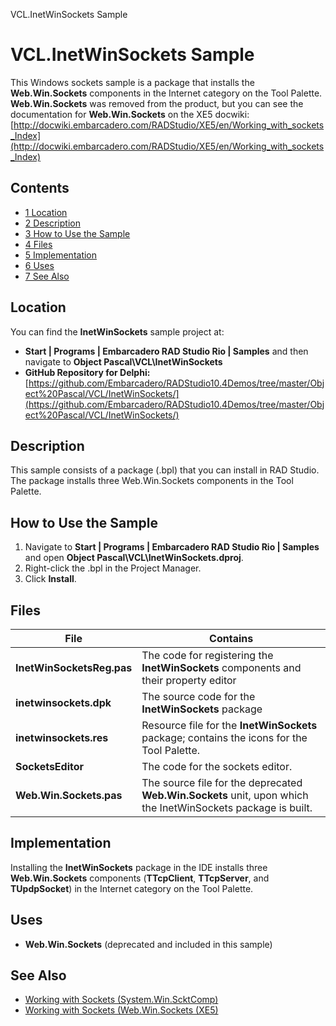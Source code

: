 VCL.InetWinSockets Sample[]()
# VCL.InetWinSockets Sample 


This Windows sockets sample is a package that installs the **Web.Win.Sockets** components in the Internet category on the Tool Palette. **Web.Win.Sockets** was removed from the product, but you can see the documentation for **Web.Win.Sockets** on the XE5 docwiki: [http://docwiki.embarcadero.com/RADStudio/XE5/en/Working_with_sockets_Index](http://docwiki.embarcadero.com/RADStudio/XE5/en/Working_with_sockets_Index)

## Contents



* [1 Location](#Location)
* [2 Description](#Description)
* [3 How to Use the Sample](#How_to_Use_the_Sample)
* [4 Files](#Files)
* [5 Implementation](#Implementation)
* [6 Uses](#Uses)
* [7 See Also](#See_Also)


## Location 

You can find the **InetWinSockets** sample project at:
* **Start | Programs | Embarcadero RAD Studio Rio | Samples** and then navigate to **Object Pascal\VCL\InetWinSockets**
* **GitHub Repository for Delphi:**[https://github.com/Embarcadero/RADStudio10.4Demos/tree/master/Object%20Pascal/VCL/InetWinSockets/](https://github.com/Embarcadero/RADStudio10.4Demos/tree/master/Object%20Pascal/VCL/InetWinSockets/)

## Description 

This sample consists of a package (.bpl) that you can install in RAD Studio. The package installs three Web.Win.Sockets components in the Tool Palette. 
## How to Use the Sample 


1.  Navigate to **Start | Programs | Embarcadero RAD Studio Rio | Samples** and open **Object Pascal\VCL\InetWinSockets.dproj**.
2.  Right-click the .bpl in the Project Manager.
3.  Click **Install**.

## Files 



|**File**                 |**Contains**                                                                                                |
|-------------------------|------------------------------------------------------------------------------------------------------------|
|**InetWinSocketsReg.pas**|The code for registering the **InetWinSockets** components and their property editor                        |
|**inetwinsockets.dpk**   |The source code for the **InetWinSockets** package                                                          |
|**inetwinsockets.res**   |Resource file for the **InetWinSockets** package; contains the icons for the Tool Palette.                  |
|**SocketsEditor**        |The code for the sockets editor.                                                                            |
|**Web.Win.Sockets.pas**  |The source file for the deprecated **Web.Win.Sockets** unit, upon which the InetWinSockets package is built.|


## Implementation 

Installing the **InetWinSockets** package in the IDE installs three **Web.Win.Sockets** components (**TTcpClient**, **TTcpServer**, and **TUpdpSocket**) in the Internet category on the Tool Palette.
## Uses 


* **Web.Win.Sockets** (deprecated and included in this sample)

## See Also 


* [Working with Sockets (System.Win.ScktComp)](http://docwiki.embarcadero.com/RADStudio/en/Working_with_Sockets_Index)
* [Working with Sockets (Web.Win.Sockets (XE5)](http://docwiki.embarcadero.com/RADStudio/XE5/en/Working_with_sockets_Index)





